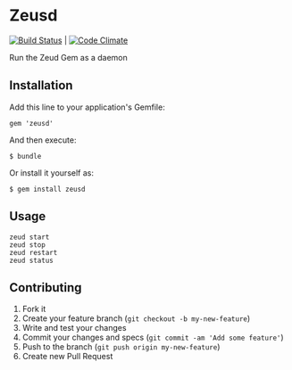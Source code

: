 # Zeusd

[![Build Status](https://travis-ci.org/veloper/zeusd.png?branch=master)](https://travis-ci.org/veloper/zeusd) | [![Code Climate](https://codeclimate.com/github/veloper/zeusd.png)](https://codeclimate.com/github/veloper/zeusd)

Run the Zeud Gem as a daemon

## Installation

Add this line to your application's Gemfile:

    gem 'zeusd'

And then execute:

    $ bundle

Or install it yourself as:

    $ gem install zeusd

## Usage

```
zeud start
zeud stop
zeud restart
zeud status
```

## Contributing

1. Fork it
2. Create your feature branch (`git checkout -b my-new-feature`)
3. Write and test your changes
3. Commit your changes and specs (`git commit -am 'Add some feature'`)
4. Push to the branch (`git push origin my-new-feature`)
5. Create new Pull Request
